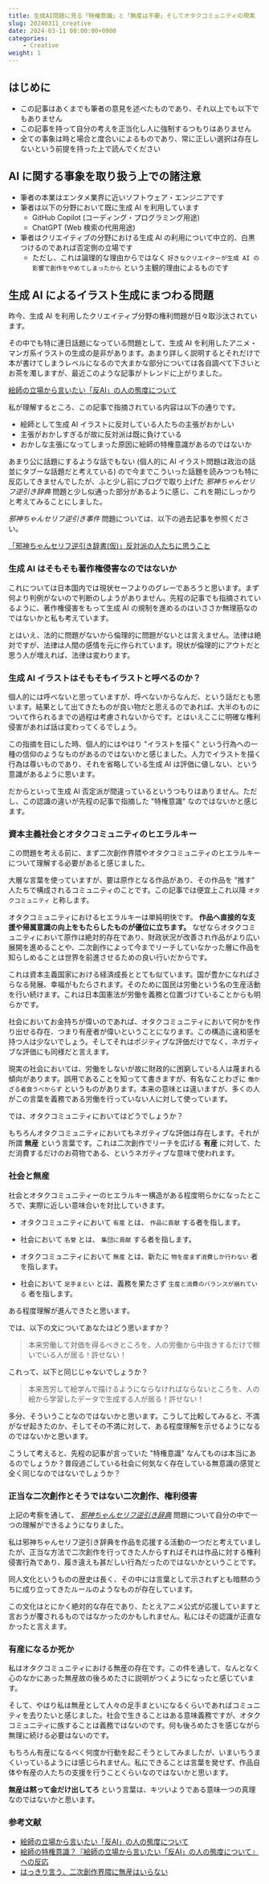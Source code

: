 ```yaml
---
title: 生成AI問題に見る「特権意識」と「無産は不要」そしてオタクコミュニティの現実
slug: 20240311_creative
date: 2024-03-11 00:00:00+0900
categories:
    - Creative
weight: 1
---
```


## はじめに

- この記事はあくまでも筆者の意見を述べたものであり、それ以上でも以下でもありません
- この記事を持って自分の考えを正当化し人に強制するつもりはありません
- 全ての事象は時と場合と度合いによるものであり、常に正しい選択は存在しないという前提を持った上で読んでください

## AI に関する事象を取り扱う上での諸注意

- 筆者の本業はエンタメ業界に近いソフトウェア・エンジニアです
- 筆者は以下の分野において既に生成 AI を利用しています
    - GitHub Copilot (コーディング・プログラミング用途)
    - ChatGPT (Web 検索の代用用途)
- 筆者はクリエイティブの分野における生成 AI の利用について中立的、白黒つけるのであれば否定側の立場です
    - ただし、これは論理的な理由からではなく `好きなクリエイターが生成 AI の影響で創作をやめてしまったから` という主観的理由によるものです

## 生成 AI によるイラスト生成にまつわる問題

昨今、生成 AI を利用したクリエイティブ分野の権利問題が日々取沙汰されています。

その中でも特に連日話題になっている問題として、生成 AI を利用したアニメ・マンガ系イラストの生成の是非があります。あまり詳しく説明するとそれだけで本が書けてしまうレベルになるので大まかな部分については各自調べて下さいとお茶を濁しますが、最近このような記事がトレンドに上がりました。

[絵師の立場から言いたい「反AI」の人の態度について](https://note.com/magic_clover2991/n/n0ec2827346af)

私が理解するところ、この記事で指摘されている内容は以下の通りです。

- 絵師として生成 AI イラストに反対している人たちの主張がおかしい
- 主張がおかしすぎるが故に反対派は既に負けている
- おかしな主張になってしまった原因に絵師の特権意識があるのではないか

あまり公に話題にするような話でもない (個人的に AI イラスト問題は政治の話並にタブーな話題だと考えている) ので今までこういった話題を読みつつも特に反応してきませんでしたが、ふと少し前にブログで取り上げた *邪神ちゃんセリフ逆引き辞典* 問題と少し似通った部分があるように感じ、これを期にしっかりと考えてみることにしました。

*邪神ちゃんセリフ逆引き事件* 問題については、以下の過去記事を参照ください。

[「邪神ちゃんセリフ逆引き辞書(仮)」反対派の人たちに思うこと](https://zeriyoshi.github.io/blog/p/2024020201_jcdk_dict_feel/)

### 生成 AI はそもそも著作権侵害なのではないか

これについては日本国内では現状セーフよりのグレーであろうと思います。まず何より判例がないので判断のしようがありません。先程の記事でも指摘されているように、著作権侵害をもって生成 AI の規制を進めるのはいささか無理筋なのではないかと私も考えています。

とはいえ、法的に問題がないから倫理的に問題がないとは言えません。法律は絶対ですが、法律は人間の感情を元に作られています。現状が倫理的にアウトだと思う人が増えれば、法律は変わります。

### 生成 AI イラストはそもそもイラストと呼べるのか？

個人的には呼べないと思っていますが、呼べないからなんだ、という話だとも思います。結果として出てきたものが良い物だと思えるのであれば、大半のものについて作られるまでの過程は考慮されないからです。とはいえここに明確な権利侵害があれば話は変わってくるでしょう。

この指摘を目にした時、個人的にはやはり "イラストを描く" という行為への一種の信仰のようなものがあるのではないかと感じました。人力でイラストを描く行為は尊いものであり、それを省略している生成 AI は評価に値しない、という意識があるように思います。

だからといって生成 AI 否定派が間違っているというつもりはありません。ただし、この認識の違いが先程の記事で指摘した "特権意識" なのではないかと感じます。

### 資本主義社会とオタクコミュニティのヒエラルキー

この問題を考える前に、まず二次創作界隈やオタクコミュニティのヒエラルキーについて理解する必要があると感じました。

大層な言葉を使っていますが、要は原作となる作品があり、その作品を "推す" 人たちで構成されるコミュニティのことです。この記事では便宜上これ以降 `オタクコミュニティ` と称します。

オタクコミュニティにおけるヒエラルキーは単純明快です。 **作品へ直接的な支援や帰属意識の向上をもたらしたものが優位に立ちます。** なぜならオタクコミュニティにおいて原作は絶対的存在であり、財政状況が改善され作品がより広い展開を進めることや、二次創作によって今までリーチしていなかった層に作品を知らしめることは世界を前進させるための良い行いだからです。

これは資本主義国家における経済成長ととても似ています。国が豊かになればさらなる発展、幸福がもたらされます。そのために国民は労働という名の生産活動を行い続けます。これは日本国憲法が労働を義務と位置づけていることからも明らかです。

社会においてお金持ちが偉いのであれば、オタクコミュニティにおいて何かを作り出せる存在、つまり有産者が偉いということになります。この構造に違和感を持つ人は少ないでしょう。そしてそれはポジティブな評価だけでなく、ネガティブな評価にも同様だと言えます。

現実の社会においては、労働をしないが故に財政的に困窮している人は蔑まれる傾向があります。誤用であることを知ってて書きますが、有名なことわざに `働かざる者食うべからず` というものがあります。本来の意味とは違いますが、多くの人がこの言葉を義務である労働を行っていない人に対して使っています。

では、オタクコミュニティにおいてはどうでしょうか？

もちろんオタクコミュニティにおいてもネガティブな評価は存在します。それが所謂 **無産** という言葉です。これは二次創作でリーチを広げる **有産** に対して、ただ消費するだけのお荷物である、というネガティブな意味で使われます。

### 社会と無産

社会とオタクコミュニティーのヒエラルキー構造がある程度明らかになったところで、実際に近しい意味合いを対比していきます。

- オタクコミュニティにおいて `有産` とは、 `作品に貢献` する者を指します。
- 社会において `名誉` とは、 `集団に貢献` する者を指します。

- オタクコミュニティにおいて `無産` とは、新たに `物を産まず消費しか行わない` 者を指します。
- 社会において `足手まとい` とは、義務を果たさず `生産と消費のバランスが崩れている` 者を指します。

ある程度理解が進んできたと思います。

では、以下の文についてあなたはどう思いますか？

> 本来労働して対価を得るべきところを、人の労働から中抜きするだけで稼いでいる人が居る！許せない！

これって、以下と同じじゃないでしょうか？

> 本来苦労して絵学んで描けるようにならなければならないところを、人の絵から学習したデータで生成する人が居る！許せない！

多分、そういうことなのではないかと思います。こうして比較してみると、不満がなぜ起きたのか、そしてその不満に対して、ある程度理解を示せるようになるのではないかと思います。

こうして考えると、先程の記事が言っていた "特権意識" なんてものは本当にあるのでしょうか？普段過ごしている社会に何気なく存在している無意識の感覚と全く同じなのではないでしょうか？

### 正当な二次創作とそうではない二次創作、権利侵害

上記の考察を通して、 [*邪神ちゃんセリフ逆引き辞典*](https://zeriyoshi.github.io/blog/p/2024020201_jcdk_dict_feel/) 問題について自分の中で一つの理解ができるようになりました。

私は邪神ちゃんセリフ逆引き辞典を作品を応援する活動の一つだと考えていましたが、正当な方法で二次創作を行ってきた人からすればそれは作品に対する権利侵害行為であり、履き違えも甚だしい行為だったのではないかということです。

同人文化というものの歴史は長く、その中には言葉として示されずとも暗黙のうちに成り立ってきたルールのようなものが存在しています。

この文化はとにかく絶対的な存在であり、たとえアニメ公式が応援していますと言おうが覆されるものではなかったのかもしれません。私にはその認識が正直なかったと言えます。

### 有産になるか死か

私はオタクコミュニティにおける無産の存在です。この件を通して、なんとなく心のなかにあった無産故の後ろめたさに説明がつくようになったと感じています。

そして、やはり私は無産として人々の足手まといになるくらいであればコミュニティを去りたいと感じました。社会で生きることはある意味義務ですが、オタクコミュニティに族することは義務ではないのです。何も後ろめたさを感じながら無理に続ける必要はないのです。

もちろん有産になるべく何度か行動を起こそうとしてみましたが、いまいちうまくいっているようには感じられません。私にできることは言葉を発せず、作品自体や有産の人たちの支援を行うことくらいなのではないかと思います。

**無産は黙って金だけ出してろ** という言葉は、キツいようである意味一つの真理なのではないかと思います。

### 参考文献

- [絵師の立場から言いたい「反AI」の人の態度について](https://note.com/magic_clover2991/n/n0ec2827346af)
- [絵師の特権意識？『絵師の立場から言いたい「反AI」の人の態度について』への反応](https://togetter.com/li/2325949)
- [はっきり言う、二次創作界隈に無産はいらない](https://anond.hatelabo.jp/20230726210625)